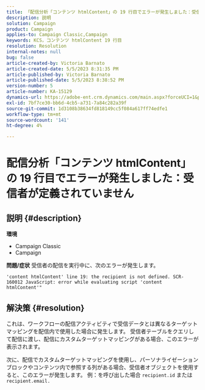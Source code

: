 ```yaml
---
title: 「配信分析「コンテンツ htmlContent」の 19 行目でエラーが発生しました：受信者が定義されていません」
description: 説明
solution: Campaign
product: Campaign
applies-to: Campaign Classic,Campaign
keywords: KCS，コンテンツ htmlContent 19 行目
resolution: Resolution
internal-notes: null
bug: false
article-created-by: Victoria Barnato
article-created-date: 5/5/2023 8:31:35 PM
article-published-by: Victoria Barnato
article-published-date: 5/5/2023 8:38:52 PM
version-number: 5
article-number: KA-15129
dynamics-url: https://adobe-ent.crm.dynamics.com/main.aspx?forceUCI=1&pagetype=entityrecord&etn=knowledgearticle&id=0bfdd9cf-83eb-ed11-a7c6-6045bd0065f9
exl-id: 7bf7ce30-bb6d-4cb5-a731-7a84c282a39f
source-git-commit: 1d3108b38634fd818149cc5f084a617ff74edfe1
workflow-type: tm+mt
source-wordcount: '141'
ht-degree: 4%

---
```


# 配信分析「コンテンツ htmlContent」の 19 行目でエラーが発生しました：受信者が定義されていません

## 説明 {#description}

<b>環境</b>
- Campaign Classic
- Campaign


<b>問題/症状</b>
受信者の配信を実行中に、次のエラーが発生します。

`'content htmlContent' line 19: the recipient is not defined. SCR-160012 JavaScript: error while evaluating script 'content htmlContent'"`


## 解決策 {#resolution}


これは、ワークフローの配信アクティビティで受信データとは異なるターゲットマッピングを配信内で使用した場合に発生します。 受信者テーブルをクエリして配信に渡し、配信にカスタムターゲットマッピングがある場合、このエラーが表示されます。

次に、配信でカスタムターゲットマッピングを使用し、パーソナライゼーションブロックやコンテンツ内で参照する列がある場合、受信者オブジェクトを使用すると、このエラーが発生します。 例：を呼び出した場合 `recipient.id` または `recipient.email.`
